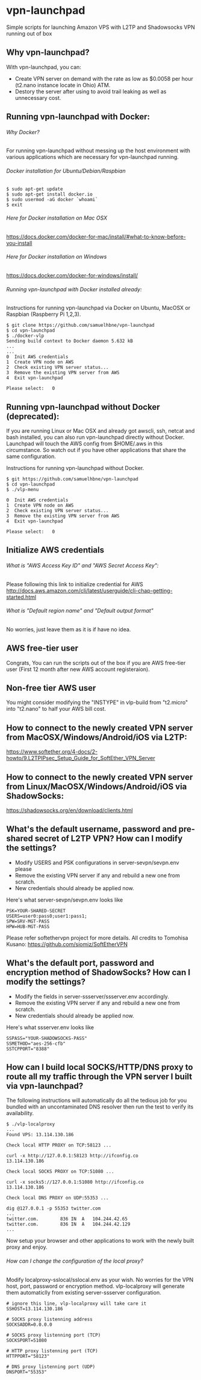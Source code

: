 # vpn-launchpad
Simple scripts for launching Amazon VPS with L2TP and Shadowsocks VPN running out of box


## Why vpn-launchpad?
With vpn-launchpad, you can:
 - Create VPN server on demand with the rate as low as $0.0058 per hour (t2.nano instance locate in Ohio) ATM.
 - Destory the server after using to avoid trail leaking as well as unnecessary cost.

## Running vpn-launchpad with Docker:
###### Why Docker?
For running vpn-launchpad without messing up the host environment with various applications which are necessary for vpn-launchpad running.
###### Docker installation for Ubuntu/Debian/Raspbian
```
$ sudo apt-get update
$ sudo apt-get install docker.io
$ sudo usermod -aG docker `whoami`
$ exit
```
###### Here for Docker installation on Mac OSX
<https://docs.docker.com/docker-for-mac/install/#what-to-know-before-you-install>
###### Here for Docker installation on Windows
<https://docs.docker.com/docker-for-windows/install/>
###### Running vpn-launchpad with Docker installed already:
Instructions for running vpn-launchpad via Docker on Ubuntu, MacOSX or Raspbian (Raspberry Pi 1,2,3).

```
$ git clone https://github.com/samuelhbne/vpn-launchpad
$ cd vpn-launchpad
$ ./docker-vlp
Sending build context to Docker daemon 5.632 kB
...
...
0  Init AWS credentials
1  Create VPN node on AWS
2  Check existing VPN server status...
3  Remove the existing VPN server from AWS
4  Exit vpn-launchpad

Please select:	 0
```


## Running vpn-launchpad without Docker (deprecated):
If you are running Linux or Mac OSX and already got awscli, ssh, netcat and bash installed, you can also run vpn-launchpad directly without Docker. Launchpad will touch the AWS config from $HOME/.aws in this circumstance. So watch out if you have other applications that share the same configuration.

Instructions for running vpn-launchpad without Docker.

```
$ git https://github.com/samuelhbne/vpn-launchpad
$ cd vpn-launchpad
$ ./vlp-menu

0  Init AWS credentials
1  Create VPN node on AWS
2  Check existing VPN server status...
3  Remove the existing VPN server from AWS
4  Exit vpn-launchpad

Please select:	 0
```


## Initialize AWS credentials
###### What is "AWS Access Key ID" and "AWS Secret Access Key":
Please following this link to initialize credential for AWS
<http://docs.aws.amazon.com/cli/latest/userguide/cli-chap-getting-started.html>
###### What is "Default region name" and "Default output format"
No worries, just leave them as it is if have no idea.


## AWS free-tier user
Congrats, You can run the scripts out of the box if you are AWS free-tier user (First 12 month after new AWS account registeraion).


## Non-free tier AWS user
You might consider modifying the "INSTYPE" in vlp-build from "t2.micro" into "t2.nano" to half your AWS bill cost.


## How to connect to the newly created VPN server from MacOSX/Windows/Android/iOS via L2TP:
<https://www.softether.org/4-docs/2-howto/9.L2TPIPsec_Setup_Guide_for_SoftEther_VPN_Server>


## How to connect to the newly created VPN server from Linux/MacOSX/Windows/Android/iOS via ShadowSocks:
<https://shadowsocks.org/en/download/clients.html>


## What's the default username, password and pre-shared secret of L2TP VPN? How can I modify the  settings?
 - Modify USERS and PSK configurations in server-sevpn/sevpn.env please
 - Remove the existing VPN server if any and rebuild a new one from scratch.
 - New credentials should already be applied now.

Here's what server-sevpn/sevpn.env looks like
```
PSK=YOUR-SHARED-SECRET
USERS=user0:pass0;user1:pass1;
SPW=SRV-MGT-PASS
HPW=HUB-MGT-PASS
```
Please refer softethervpn project for more details. All credits to Tomohisa Kusano:
<https://github.com/siomiz/SoftEtherVPN>


## What's the default port, password and encryption method of ShadowSocks? How can I modify the  settings?
 - Modify the fields in server-ssserver/ssserver.env accordingly.
 - Remove the existing VPN server if any and rebuild a new one from scratch.
 - New credentials should already be applied now.

Here's what ssserver.env looks like
```
SSPASS="YOUR-SHADOWSOCKS-PASS"
SSMETHOD="aes-256-cfb"
SSTCPPORT="8388"
```

## How can I build local SOCKS/HTTP/DNS proxy to route all my traffic through the VPN server I built via vpn-launchpad?
The following instructions will automatically do all the tedious job for you bundled with an uncontaminated DNS resolver
then run the test to verify its availability.
```
$ ./vlp-localproxy
...
Found VPS: 13.114.130.186

Check local HTTP PROXY on TCP:58123 ...

curl -x http://127.0.0.1:58123 http://ifconfig.co
13.114.130.186

Check local SOCKS PROXY on TCP:51080 ...

curl -x socks5://127.0.0.1:51080 http://ifconfig.co
13.114.130.186

Check local DNS PROXY on UDP:55353 ...

dig @127.0.0.1 -p 55353 twitter.com
...
twitter.com.		836	IN	A	104.244.42.65
twitter.com.		836	IN	A	104.244.42.129
...
```
Now setup your browser and other applications to work with the newly built proxy and enjoy.
###### How can I change the configuration of the local proxy?
Modify localproxy-sslocal/sslocal.env as your wish. No worries for the VPN host, port, password or encryption method. vlp-localproxy will generate them automaticlly from existing server-ssserver configuration.
```
# ignore this line, vlp-localproxy will take care it
SSHOST=13.114.130.186

# SOCKS proxy listenning address
SOCKSADDR=0.0.0.0

# SOCKS proxy listenning port (TCP)
SOCKSPORT=51080

# HTTP proxy listenning port (TCP)
HTTPPORT="58123"

# DNS proxy listenning port (UDP)
DNSPORT="55353"
```
